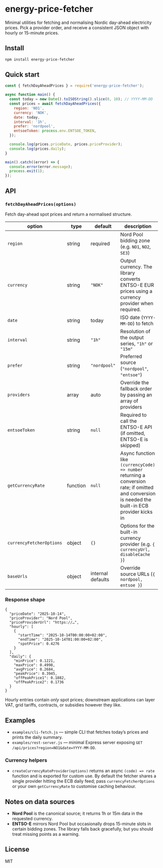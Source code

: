# energy-price-fetcher

Minimal utilities for fetching and normalising Nordic day-ahead electricity prices.
Pick a provider order, and receive a consistent JSON object with hourly or 15-minute prices.

## Install

```bash
npm install energy-price-fetcher
```

## Quick start

```js
const { fetchDayAheadPrices } = require('energy-price-fetcher');

async function main() {
  const today = new Date().toISOString().slice(0, 10); // YYYY-MM-DD
  const prices = await fetchDayAheadPrices({
    region: 'NO1',
    currency: 'NOK',
    date: today,
    interval: '1h',
    prefer: 'nordpool',
    entsoeToken: process.env.ENTSOE_TOKEN,
  });

  console.log(prices.priceDate, prices.priceProvider);
  console.log(prices.daily);
}

main().catch((error) => {
  console.error(error.message);
  process.exit(1);
});
```

## API

### `fetchDayAheadPrices(options)`

Fetch day-ahead spot prices and return a normalised structure.

| option | type | default | description |
| --- | --- | --- | --- |
| `region` | string | required | Nord Pool bidding zone (e.g. `NO1`, `NO2`, `SE3`) |
| `currency` | string | `"NOK"` | Output currency. The library converts ENTSO-E EUR prices using a currency provider when required. |
| `date` | string | today | ISO date (`YYYY-MM-DD`) to fetch |
| `interval` | string | `"1h"` | Resolution of the output series, `"1h"` or `"15m"` |
| `prefer` | string | `"nordpool"` | Preferred source (`"nordpool"`, `"entsoe"`) |
| `providers` | array | auto | Override the fallback order by passing an array of providers |
| `entsoeToken` | string | `null` | Required to call the ENTSO-E API (if omitted, ENTSO-E is skipped) |
| `getCurrencyRate` | function | `null` | Async function like `(currencyCode) => number` returning a conversion rate; if omitted and conversion is needed the built-in ECB provider kicks in |
| `currencyFetcherOptions` | object | `{}` | Options for the built-in currency provider (e.g. `{ currencyUrl, disableCache }`) |
| `baseUrls` | object | internal defaults | Override source URLs (`{ nordpool, entsoe }`) |

### Response shape

```jsonc
{
  "priceDate": "2025-10-14",
  "priceProvider": "Nord Pool",
  "priceProviderUrl": "https://…",
  "hourly": [
    {
      "startTime": "2025-10-14T00:00:00+02:00",
      "endTime": "2025-10-14T01:00:00+02:00",
      "spotPrice": 0.4276
    }
  ],
  "daily": {
    "minPrice": 0.1221,
    "maxPrice": 0.4998,
    "avgPrice": 0.2684,
    "peakPrice": 0.3945,
    "offPeakPrice1": 0.1882,
    "offPeakPrice2": 0.1736
  }
}
```

Hourly entries contain *only* spot prices; downstream applications can layer VAT, grid tariffs, contracts, or subsidies however they like.

## Examples

- `examples/cli-fetch.js` — simple CLI that fetches today’s prices and prints the daily summary.
- `examples/rest-server.js` — minimal Express server exposing `GET /api/prices?region=NO1&date=YYYY-MM-DD`.

### Currency helpers

- `createCurrencyRateProvider(options)` returns an async `(code) => rate` function and is exported for custom use. By default the fetcher shares a single provider hitting the ECB daily feed; pass `currencyFetcherOptions` or your own `getCurrencyRate` to customise caching behaviour.

## Notes on data sources

- **Nord Pool** is the canonical source; it returns 1h or 15m data in the requested currency.
- **ENTSO-E** mirrors Nord Pool but occasionally drops 15-minute slots in certain bidding zones. The library falls back gracefully, but you should treat missing points as a warning.

## License

MIT
